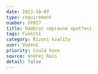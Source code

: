 ```yaml
---
date: 2023-10-07
type: requirement
number: FP017
title: Odebrat nápravné opatření
tags: Funkční
category: Řízení kvality
user: Vedení
priority: Could have
source: Ondřej Rais
detail: false
---
```


